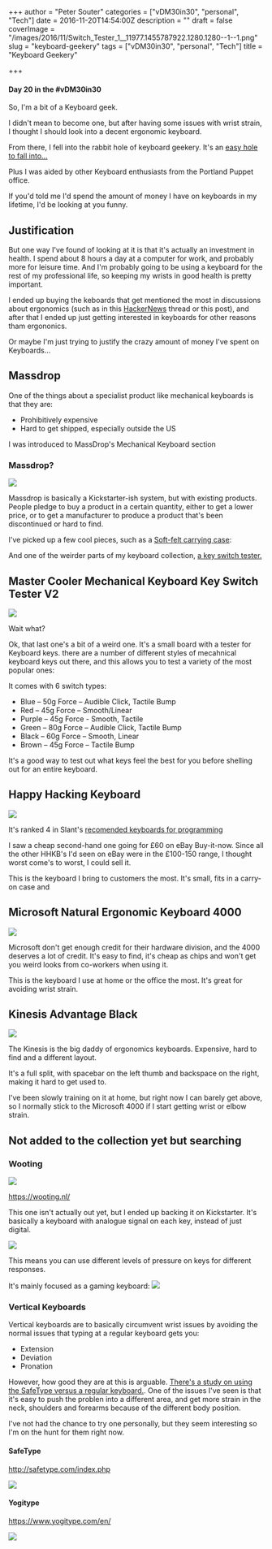 +++
author = "Peter Souter"
categories = ["vDM30in30", "personal", "Tech"]
date = 2016-11-20T14:54:00Z
description = ""
draft = false
coverImage = "/images/2016/11/Switch_Tester_1__11977.1455787922.1280.1280--1--1.png"
slug = "keyboard-geekery"
tags = ["vDM30in30", "personal", "Tech"]
title = "Keyboard Geekery"

+++

#### Day 20 in the #vDM30in30

So, I'm a bit of a Keyboard geek.

I didn't mean to become one, but after having some issues with wrist strain, I thought I should look into a decent ergonomic keyboard.

From there, I fell into the rabbit hole of keyboard geekery. It's an [easy hole to fall into...](http://www.gizmodo.co.uk/2015/02/i-cant-stop-buying-ridiculous-keyboards-and-i-dont-know-why/)

Plus I was aided by other Keyboard enthusiasts from the Portland Puppet office.

If you'd told me I'd spend the amount of money I have on keyboards in my lifetime, I'd be looking at you funny.

## Justification

But one way I've found of looking at it is that it's actually an investment in health. I spend about 8 hours a day at a computer for work, and probably more for leisure time. And I'm probably going to be using a keyboard for the rest of my professional life, so keeping my wrists in good health is pretty important.

I ended up buying the keboards that get mentioned the most in discussions about ergonomics (such as in this [HackerNews](https://news.ycombinator.com/item?id=3265155) thread or this post), and after that I ended up just getting interested in keyboards for other reasons tham ergononics.

Or maybe I'm just trying to justify the crazy amount of money I've spent on Keyboards...

## Massdrop

One of the things about a specialist product like mechanical keyboards is that they are:

* Prohibitively expensive
* Hard to get shipped, especially outside the US

I was introduced to MassDrop's Mechanical Keyboard section

### Massdrop?

![](/images/2016/11/Screenshot-2016-11-27-14.00.33.png)

Massdrop is basically a Kickstarter-ish system, but with existing products. People pledge to buy a product in a certain quantity, either to get a lower price, or to get a manufacturer to produce a product that's been discontinued or hard to find.

I've picked up a few cool pieces, such as a [Soft-felt carrying case](https://www.massdrop.com/buy/soft-felt-keyboard-carrying-case):



And one of the weirder parts of my keyboard collection, [a key switch tester.](https://www.massdrop.com/buy/cooler-master-switch-testerv2)

## Master Cooler Mechanical Keyboard Key Switch Tester V2

![](/images/2016/11/Switch_Tester_1__11977.1455787922.1280.1280--1-.png)

Wait what?

Ok, that last one's a bit of a weird one. It's a small board with a tester for Keyboard keys. there are a number of different styles of mecahnical keyboard keys out there, and this allows you to test a variety of the most popular ones:

It comes with 6 switch types:

* Blue – 50g Force – Audible Click, Tactile Bump
* Red – 45g Force – Smooth/Linear
* Purple – 45g Force - Smooth, Tactile
* Green – 80g Force – Audible Click, Tactile Bump
* Black – 60g Force – Smooth, Linear
* Brown – 45g Force – Tactile Bump

It's a good way to test out what keys feel the best for you before shelling out for an entire keyboard.

## Happy Hacking Keyboard

![](/images/2016/11/41NX93T7DZL.jpg)

It's ranked 4 in Slant's [recomended keyboards for programming](https://www.slant.co/topics/1150/~keyboard-for-programming)

I saw a cheap second-hand one going for £60 on eBay Buy-it-now. Since all the other HHKB's I'd seen on eBay were in the £100-150 range, I thought worst come's to worst, I could sell it.

This is the keyboard I bring to customers the most. It's small, fits in a carry-on case and

## Microsoft Natural Ergonomic Keyboard 4000

![](/images/2016/11/a461dad3-3d63-4d93-9b2a-e4f334fcedf5.jpg)

Microsoft don't get enough credit for their hardware division, and the 4000 deserves a lot of credit. It's easy to find, it's cheap as chips and won't get you weird looks from co-workers when using it.

This is the keyboard I use at home or the office the most. It's great for avoiding wrist strain.

## Kinesis Advantage Black

![](/images/2016/11/advantage-black.jpg)

The Kinesis is the big daddy of ergonomics keyboards. Expensive, hard to find and a different layout.

It's a full split, with spacebar on the left thumb and backspace on the right, making it hard to get used to.

I've been slowly training on it at home, but right now I can barely get above, so I normally stick to the Microsoft 4000 if I start getting wrist or elbow strain.

## Not added to the collection yet but searching

### Wooting

![](/images/2016/11/5961f37ea44addc4d4c5938a8c543369_original.jpg)

https://wooting.nl/

This one isn't actually out yet, but I ended up backing it on Kickstarter. It's basically a keyboard with analogue signal on each key, instead of just digital.

![](/images/2016/11/a23c69d7ebf1e2c9adde405b9e62428b_original.gif)

This means you can use different levels of pressure on keys for different responses.

It's mainly focused as a gaming keyboard:
![](/images/2016/11/a806340a2986bb08f7084112d1c0cac3_original.gif)

### Vertical Keyboards

Vertical keyboards are to basically circumvent wrist issues by avoiding the normal issues that typing at a regular keyboard gets you:

* Extension
* Deviation
* Pronation

However, how good they are at this is arguable. [There's a study on using the SafeType versus a regular keyboard.](http://ergo.human.cornell.edu/pub/hfpresentations/vkhfes99.pdf).
One of the issues I've seen is that it's easy to push the problen into a different area, and get more strain in the neck, shoulders and forearms because of the different body position.

I've not had the chance to try one personally, but they seem interesting so I'm on the hunt for them right now.

#### SafeType

http://safetype.com/index.php

![](/images/2016/11/47086e1099ce1ccae4cb4b904a4aaee1.jpg)

#### Yogitype

https://www.yogitype.com/en/

![](/images/2016/11/658-634184159711255000-1514609478.jpg)

